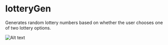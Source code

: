 # lotteryGen
Generates random lottery numbers based on whether the user chooses one of two lottery options.

![Alt text](https://i.imgur.com/CHqg8SQ.png "Lottery Generator")

